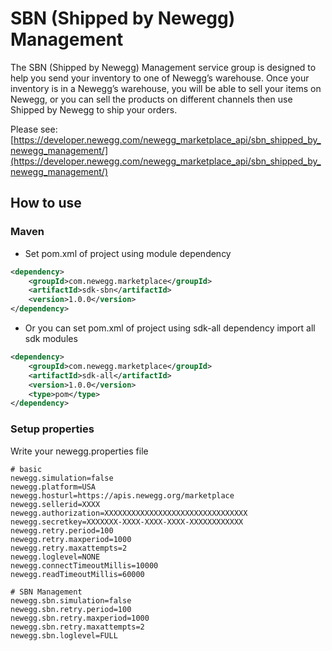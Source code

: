 # SBN (Shipped by Newegg) Management
The SBN (Shipped by Newegg) Management service group is designed to help you send your inventory to one of Newegg’s warehouse. Once your inventory is in a Newegg’s warehouse, you will be able to sell your items on Newegg, or you can sell the products on different channels then use Shipped by Newegg to ship your orders.

Please see: [https://developer.newegg.com/newegg_marketplace_api/sbn_shipped_by_newegg_management/](https://developer.newegg.com/newegg_marketplace_api/sbn_shipped_by_newegg_management/)

## How to use
### Maven
- Set pom.xml of project using module dependency
```xml
<dependency>
    <groupId>com.newegg.marketplace</groupId>
    <artifactId>sdk-sbn</artifactId>
    <version>1.0.0</version>
</dependency>
```

- Or you can set pom.xml of project using sdk-all dependency import all sdk modules
```xml
<dependency>
    <groupId>com.newegg.marketplace</groupId>
    <artifactId>sdk-all</artifactId>
    <version>1.0.0</version>
    <type>pom</type>
</dependency>
```

### Setup properties
Write your newegg.properties file
```properties
# basic
newegg.simulation=false
newegg.platform=USA
newegg.hosturl=https://apis.newegg.org/marketplace
newegg.sellerid=XXXX
newegg.authorization=XXXXXXXXXXXXXXXXXXXXXXXXXXXXXXXX
newegg.secretkey=XXXXXXX-XXXX-XXXX-XXXX-XXXXXXXXXXXX
newegg.retry.period=100
newegg.retry.maxperiod=1000
newegg.retry.maxattempts=2
newegg.loglevel=NONE
newegg.connectTimeoutMillis=10000
newegg.readTimeoutMillis=60000

# SBN Management
newegg.sbn.simulation=false
newegg.sbn.retry.period=100
newegg.sbn.retry.maxperiod=1000
newegg.sbn.retry.maxattempts=2
newegg.sbn.loglevel=FULL
```


